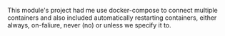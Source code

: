 This module's project had me use docker-compose to connect multiple containers and also included automatically restarting containers, either always, on-faliure, never (no) or unless we specify it to.
